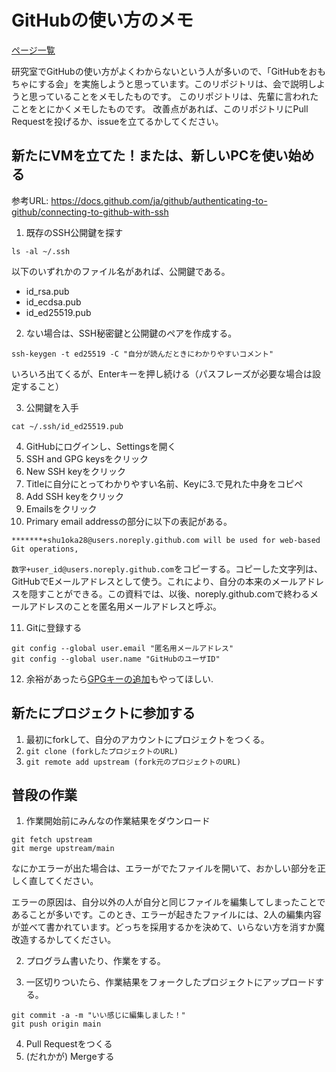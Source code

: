 GitHubの使い方のメモ
======================
[ページ一覧](/menu.md)

研究室でGitHubの使い方がよくわからないという人が多いので、「GitHubをおもちゃにする会」を実施しようと思っています。このリポジトリは、会で説明しようと思っていることをメモしたものです。
このリポジトリは、先輩に言われたことをとにかくメモしたものです。
改善点があれば、このリポジトリにPull Requestを投げるか、issueを立てるかしてください。

新たにVMを立てた！または、新しいPCを使い始める
----------------------------------------------
参考URL: https://docs.github.com/ja/github/authenticating-to-github/connecting-to-github-with-ssh

1. 既存のSSH公開鍵を探す
```
ls -al ~/.ssh
```

以下のいずれかのファイル名があれば、公開鍵である。
- id_rsa.pub
- id_ecdsa.pub
- id_ed25519.pub

2. ない場合は、SSH秘密鍵と公開鍵のペアを作成する。
```
ssh-keygen -t ed25519 -C "自分が読んだときにわかりやすいコメント"
```
いろいろ出てくるが、Enterキーを押し続ける（パスフレーズが必要な場合は設定すること）

3. 公開鍵を入手
```
cat ~/.ssh/id_ed25519.pub
```

4. GitHubにログインし、Settingsを開く
5. SSH and GPG keysをクリック
6. New SSH keyをクリック
7. Titleに自分にとってわかりやすい名前、Keyに3.で見れた中身をコピペ
8. Add SSH keyをクリック
9. Emailsをクリック
10. Primary email addressの部分に以下の表記がある。
```
*******+shu1oka28@users.noreply.github.com will be used for web-based Git operations, 
```
`数字+user_id@users.noreply.github.com`をコピーする。コピーした文字列は、GitHubでEメールアドレスとして使う。これにより、自分の本来のメールアドレスを隠すことができる。この資料では、以後、noreply.github.comで終わるメールアドレスのことを匿名用メールアドレスと呼ぶ。

11. Gitに登録する
```
git config --global user.email "匿名用メールアドレス"
git config --global user.name "GitHubのユーザID"
```

12. 余裕があったら[GPGキーの追加](/gpg.md)もやってほしい.


新たにプロジェクトに参加する
-------------------------------

1. 最初にforkして、自分のアカウントにプロジェクトをつくる。
2. `git clone (forkしたプロジェクトのURL)`
3. `git remote add upstream (fork元のプロジェクトのURL)`

普段の作業
-----------------------

1. 作業開始前にみんなの作業結果をダウンロード
```
git fetch upstream
git merge upstream/main
```
なにかエラーが出た場合は、エラーがでたファイルを開いて、おかしい部分を正しく直してください。

エラーの原因は、自分以外の人が自分と同じファイルを編集してしまったことであることが多いです。このとき、エラーが起きたファイルには、2人の編集内容が並べて書かれています。どっちを採用するかを決めて、いらない方を消すか魔改造するかしてください。

2. プログラム書いたり、作業をする。

3. 一区切りついたら、作業結果をフォークしたプロジェクトにアップロードする。
```
git commit -a -m "いい感じに編集しました！"
git push origin main
```

4. Pull Requestをつくる
5. (だれかが) Mergeする


